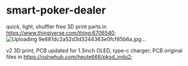 # smart-poker-dealer
quick, light, shuffler free
3D print parts in https://www.thingiverse.com/thing:6706540;
![Uploading 9e681dc2a52d3d3244363e0fcf85b6a.jpg…]()

v2 3D print, PCB updated for 1.3inch OLED, type-c charger;
PCB original files in https://oshwhub.com/heute666/pksd_indu2;
